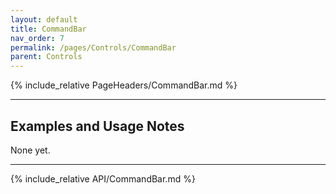 ```yaml
---
layout: default
title: CommandBar
nav_order: 7
permalink: /pages/Controls/CommandBar
parent: Controls
---
```


{% include_relative PageHeaders/CommandBar.md %}

<!-- Custom content & examples start here -->

<hr />

## Examples and Usage Notes

None yet.

<!-- End custom content & examples -->

<hr />

{% include_relative API/CommandBar.md %}
